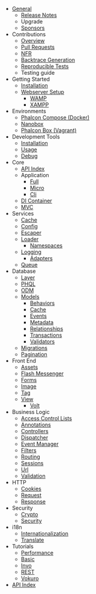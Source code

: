 - [General](/[[language]]/[[version]]/introduction) 
    - [Release Notes](/[[language]]/[[version]]/release-notes)
    - Upgrade
    - [Sponsors](/[[language]]/[[version]]/sponsors)
- Contributions 
    - [Overview](/[[language]]/[[version]]/contributions)
    - [Pull Requests](/[[language]]/[[version]]/new-pull-request)
    - [NFR](/[[language]]/[[version]]/new-feature-request)
    - [Backtrace Generation](/[[language]]/[[version]]/generating-backtrace)
    - [Reproducible Tests](/[[language]]/[[version]]/reproducible-tests)
    - Testing guide
- Getting Started 
    - [Installation](/[[language]]/[[version]]/installation)
    - [Webserver Setup](/[[language]]/[[version]]/webserver-setup) 
        - [WAMP](/[[language]]/[[version]]/webserver-wamp)
        - [XAMPP](/[[language]]/[[version]]/webserver-xampp)
- Environments 
    - [Phalcon Compose (Docker)](/[[language]]/[[version]]/environments-docker)
    - [Nanobox](/[[language]]/[[version]]/environments-nanobox)
    - [Phalcon Box (Vagrant)](/[[language]]/[[version]]/environments-vagrant)
- Development Tools 
    - [Installation](/[[language]]/[[version]]/devtools-installation)
    - [Usage](/[[language]]/[[version]]/devtools-usage)
    - [Debug](/[[language]]/[[version]]/debug)
- Core 
    - [API Index](/[[language]]/[[version]]/api/index)
    - Application 
        - [Full](/[[language]]/[[version]]/application)
        - [Micro](/[[language]]/[[version]]/application-micro)
        - [Cli](/[[language]]/[[version]]/application-cli)
    - [DI Container](/[[language]]/[[version]]/di)
    - [MVC](/[[language]]/[[version]]/mvc)
- Services 
    - [Cache](/[[language]]/[[version]]/cache)
    - [Config](/[[language]]/[[version]]/config)
    - [Escaper](/[[language]]/[[version]]/escaper)
    - [Loader](/[[language]]/[[version]]/loader) 
        - [Namespaces](/[[language]]/[[version]]/namespaces)
    - [Logging](/[[language]]/[[version]]/logging) 
        - [Adapters](/[[language]]/[[version]]/logging#usage)
    - [Queue](/[[language]]/[[version]]/queue)
- Database 
    - [Layer](/[[language]]/[[version]]/db-layer)
    - [PHQL](/[[language]]/[[version]]/db-phql)
    - [ODM](/[[language]]/[[version]]/db-odm)
    - [Models](/[[language]]/[[version]]/db-models) 
        - [Behaviors](/[[language]]/[[version]]/db-models-behaviors)
        - [Cache](/[[language]]/[[version]]/db-models-cache)
        - [Events](/[[language]]/[[version]]/db-models-events)
        - [Metadata](/[[language]]/[[version]]/db-models-metadata)
        - [Relationships](/[[language]]/[[version]]/db-models-relationships)
        - [Transactions](/[[language]]/[[version]]/db-models-transactions)
        - [Validators](/[[language]]/[[version]]/db-models-validation)
    - [Migrations](/[[language]]/[[version]]/db-migrations)
    - [Pagination](/[[language]]/[[version]]/db-pagination)
- Front End 
    - [Assets](/[[language]]/[[version]]/assets)
    - [Flash Messenger](/[[language]]/[[version]]/flash)
    - [Forms](/[[language]]/[[version]]/forms)
    - [Image](/[[language]]/[[version]]/image)
    - [Tag](/[[language]]/[[version]]/tag)
    - [View](/[[language]]/[[version]]/views) 
        - [Volt](/[[language]]/[[version]]/volt)
- Business Logic 
    - [Access Control Lists](/[[language]]/[[version]]/acl)
    - [Annotations](/[[language]]/[[version]]/annotations)
    - [Controllers](/[[language]]/[[version]]/controllers)
    - [Dispatcher](/[[language]]/[[version]]/dispatcher)
    - [Event Manager](/[[language]]/[[version]]/events)
    - [Filters](/[[language]]/[[version]]/filter)
    - [Routing](/[[language]]/[[version]]/routing)
    - [Sessions](/[[language]]/[[version]]/session)
    - [Url](/[[language]]/[[version]]/url)
    - [Validation](/[[language]]/[[version]]/validation)
- HTTP 
    - [Cookies](/[[language]]/[[version]]/cookies)
    - [Request](/[[language]]/[[version]]/request)
    - [Response](/[[language]]/[[version]]/response)
- Security 
    - [Crypto](/[[language]]/[[version]]/crypt)
    - [Security](/[[language]]/[[version]]/security)
- i18n 
    - [Internationalization](/[[language]]/[[version]]/i18n)
    - [Translate](/[[language]]/[[version]]/translate)
- Tutorials 
    - [Performance](/[[language]]/[[version]]/performance)
    - [Basic](/[[language]]/[[version]]/tutorial-base)
    - [Invo](/[[language]]/[[version]]/tutorial-invo)
    - [REST](/[[language]]/[[version]]/tutorial-rest)
    - [Vokuro](/[[language]]/[[version]]/tutorial-vokuro)
- [API Index](/language/version/api/index)